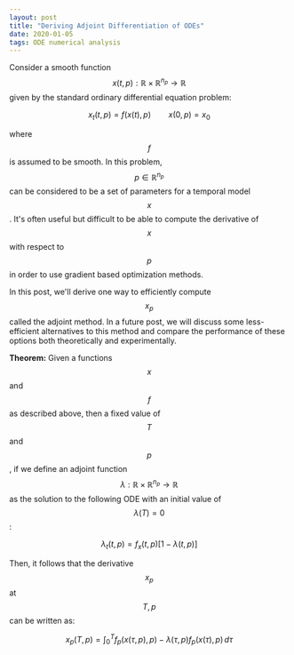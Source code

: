 ```yaml
---
layout: post
title: "Deriving Adjoint Differentiation of ODEs"
date: 2020-01-05
tags: ODE numerical analysis
---
```


Consider a smooth function $$x(t, p): \mathbb{R} \times \mathbb{R}^{n_p} \rightarrow \mathbb{R}$$ given by the standard ordinary differential equation problem:

$$ x_t(t, p) = f(x(t), p) \qquad x(0, p) = x_0$$

where $$f$$ is assumed to be smooth. In this problem, $$p \in \mathbb{R}^{n_p}$$ can be considered to be a set of parameters for a temporal model $$x$$.  It's often useful but difficult to be able to compute the derivative of $$x$$ with respect to $$p$$ in order to use gradient based optimization methods.

In this post, we'll derive one way to efficiently compute $$x_p$$ called the adjoint method. In a future post, we will discuss some less-efficient alternatives to this method and compare the performance of these options both theoretically and experimentally.

**Theorem:** Given a functions $$x$$ and $$f$$ as described above, then a fixed value of $$T$$ and $$p$$, if we define an adjoint function $$\lambda: \mathbb{R} \times \mathbb{R}^{n_p} \rightarrow \mathbb{R}$$ as the solution to the following ODE with an initial value of $$\lambda(T) = 0$$: 

$$\lambda_t(t, p) = f_x(t, p)[1 - \lambda(t, p)]$$

Then, it follows that the derivative $$x_p$$ at $$T, p$$ can be written as:

$$x_p(T, p) = \int_0^T f_p(x(\tau, p), p) - \lambda(\tau, p) f_p(x(\tau), p) \, d\tau$$
